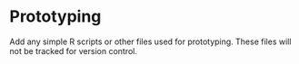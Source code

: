 # Prototyping

Add any simple R scripts or other files used for prototyping.  These files will not be tracked for version control.
